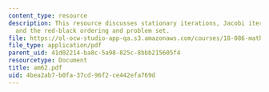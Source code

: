 ```yaml
---
content_type: resource
description: This resource discusses stationary iterations, Jacobi iterations, Gauss-Seidel
  and the red-black ordering and problem set.
file: https://ol-ocw-studio-app-qa.s3.amazonaws.com/courses/18-086-mathematical-methods-for-engineers-ii-spring-2006/4bea2ab7b0fa37cd96f2ce442efa769d_am62.pdf
file_type: application/pdf
parent_uid: 41d02214-ba8c-5a98-825c-8bbb215605f4
resourcetype: Document
title: am62.pdf
uid: 4bea2ab7-b0fa-37cd-96f2-ce442efa769d
---
```

